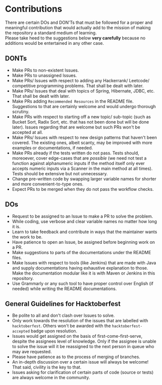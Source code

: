 # Contributions

There are certain DOs and DON'Ts that must be followed for a proper and meaningful contribution that would actually add to the mission of making the repository a standard medium of learning. <br />
Please take heed to the suggestions below **very carefully** because no additions would be entertained in any other case.


## DONTs

- Make PRs to non-existent Issues.
- Make PRs to unassigned Issues.
- Make PRs/ Issues with respect to adding any Hackerrank/ Leetcode/ competitive programming problems. That shall be dealt with later.
- Make PRs/ Issues that deal with topics of Spring, Hibernate, JDBC, etc. That shall be dealt with later.
- Make PRs adding `Recommended Resources` in the README file. Suggestions to that are certainly welcome and would undergo thorough scrutiny. 
- Make PRs with respect to starting off a new topic/ sub-topic (such as Bucket Sort, Radix Sort, etc. that has not been done but will be done later). Issues regarding that are welcome but such PRs won't be accepted at all.
- Make PRs/ Issues with respect to new design patterns that haven't been covered. The existing ones, albeit scanty, may be improved with more examples or documentations, if needed.
- Make PRs already if the tests written do not pass. Tests should, moreoever, cover edge-cases that are *possible* (we need not test a function against alphanumeric inputs if the method itself only ever accepts numeric inputs via a Scanner in the main method at all times). Tests should be extensive but not unnecessary.
- Change pre-written code by swapping larger variable names for shorter and more convenient-to-type ones.
- Expect PRs to be merged when they do not pass the workflow checks.


## DOs

- Request to be assigned to an Issue to make a PR to solve the problem.
- While coding, use verbose and clear variable names no matter how long it is.
- Learn to take feedback and contribute in ways that the maintainer wants the work to be.
- Have patience to open an Issue, be assigned before beginning work on a PR.
- Make suggestions to parts of the documentations under the README files.
- Make Issues with respect to tools (like Jenkins) that are made with Java and supply documentations having exhaustive explanation to those. Make the documentation modular like it is with Maven or Jenkins in this repository.
- Use Grammarly or any such tool to have proper control over English (if needed) while writing the README documentations.


## General Guidelines for Hacktoberfest

- Be polite to all and don't clash over Issues to solve.
- Only work towards the resolution of the issues that are labelled with `hacktoberfest`. Others won't be awarded with the `hacktoberfest-accepted` badge upon resolution.
- Issues would get assigned on the basis of first-come-first-serve, despite the assignees level of knowledge. Only if the assignee is unable to solve the issue will it be reassigned to the next person in queue who may ave requested.
- Please have patience as to the process of merging of branches.
- An in-depth discussion over a certain issue will always be welcome! That said, civility is the key to that.
- Issues asking for clarification of certain parts of code (source or tests) are always welcome in the community.